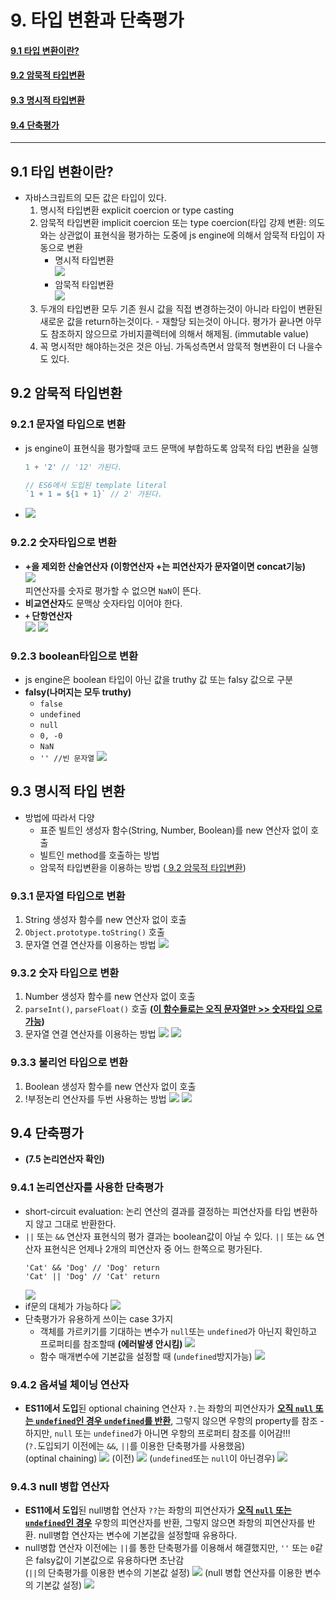 # 9. 타입 변환과 단축평가
#### [ 9.1 타입 변환이란?](#-91-타입-변환이란-1)
#### [ 9.2 암묵적 타입변환](#-92-암묵적-타입변환-1)
#### [ 9.3 명시적 타입변환](#-93-명시적-타입변환-1)
#### [ 9.4 단축평가](#-94-단축평가-1)
<hr>

## 9.1 타입 변환이란?
- 자바스크립트의 모든 값은 타입이 있다.  
  1. 명시적 타입변환 explicit coercion or type casting
  2. 암묵적 타입변환 implicit coercion 또는 type coercion(타입 강제 변환: 의도와는 상관없이 표현식을 평가하는 도중에 js engine에 의해서 암묵적 타입이 자동으로 변환
     * 명시적 타입변환  
![](img/2021-01-30-17-37-44.png)
     * 암묵적 타입변환  
![](img/2021-01-30-17-38-30.png)  
  3. 두개의 타입변환 모두 기존 원시 값을 직접 변경하는것이 아니라 타입이 변환된 새로운 값을 return하는것이다. - 재할당 되는것이 아니다. 평가가 끝나면 아무도 참조하지 않으므로 가비지콜렉터에 의해서 해제됨. (immutable value)
  4. 꼭 명시적만 해야하는것은 것은 아님. 가독성측면서 암묵적 형변환이 더 나을수도 있다.  
## 9.2 암묵적 타입변환
### 9.2.1 문자열 타입으로 변환
- js engine이 표현식을 평가할때 코드 문맥에 부합하도록 암묵적 타입 변환을 실행
  ```js  
  1 + '2' // '12' 가된다.
  ```
  ```js  
  // ES6에서 도입된 template literal
  `1 + 1 = ${1 + 1}` // 2' 가된다.
  ```
- ![](img/2021-01-30-18-17-06.png) 

### 9.2.2 숫자타입으로 변환
- **+을 제외한 산술연산자** **(이항연산자 +는 피연산자가 문자열이면 concat기능)**  
  ![](img/2021-01-30-18-20-30.png)  
  피연산자를 숫자로 평가할 수 없으면 `NaN`이 뜬다.
- **비교연산자**도 문맥상 숫자타입 이어야 한다.
- **`+` 단항연산자**  
  ![](img/2021-01-30-18-29-12.png)
  ![](img/2021-01-30-18-29-48.png)
### 9.2.3 boolean타입으로 변환
- js engine은 boolean 타입이 아닌 값을 truthy 값 또는 falsy 값으로 구분
- **falsy(나머지는 모두 truthy)** 
  - `false`
  - `undefined`
  - `null`
  - `0, -0`
  - `NaN`
  - `'' //빈 문자열`
![](img/2021-01-30-18-33-40.png)
## 9.3 명시적 타입 변환
- 방법에 따라서 다양
  - 표준 빌트인 생성자 함수(String, Number, Boolean)를 new 연산자 없이 호출
  - 빌트인 method를 호출하는 방법
  - 암묵적 타입변환을 이용하는 방법 ([ 9.2 암묵적 타입변환](#-92-암묵적-타입변환-1))
### 9.3.1 문자열 타입으로 변환
1. String 생성자 함수를 new 연산자 없이 호출
2. `Object.prototype.toString()` 호출
3. 문자열 연결 연산자를 이용하는 방법
![](img/2021-01-30-18-43-38.png)
### 9.3.2 숫자 타입으로 변환
1. Number 생성자 함수를 new 연산자 없이 호출
2. `parseInt()`, `parseFloat()` 호출 **(<u>이 함수들로는 오직 문자열만 >> 숫자타입 으로 가능</u>)**
3. 문자열 연결 연산자를 이용하는 방법
![](img/2021-01-30-18-50-01.png)
![](img/2021-01-30-18-50-15.png)
### 9.3.3 불리언 타입으로 변환
1. Boolean 생성자 함수를 new 연산자 없이 호출
2. !부정논리 연산자를 두번 사용하는 방법
![](img/2021-01-30-18-52-53.png)
![](img/2021-01-30-18-53-25.png)
## 9.4 단축평가
- **(7.5 논리연산자 확인)**
### 9.4.1 논리연산자를 사용한 단축평가
- short-circuit evaluation: 논리 연산의 결과를 결정하는 피연산자를 타입 변환하지 않고 그대로 반환한다.
- `||` 또는 `&&` 연산자 표현식의 평가 결과는 boolean값이 아닐 수 있다. `||` 또는 `&&` 연산자 표현식은 언제나 2개의 피연산자 중 어느 한쪽으로 평가된다.  
  ```
  'Cat' && 'Dog' // 'Dog' return
  'Cat' || 'Dog' // 'Cat' return
  ```
  ![](img/2021-01-30-19-03-19.png)
- if문의 대체가 가능하다
  ![](img/2021-01-30-19-06-25.png)
- 단축평가가 유용하게 쓰이는 case 3가지
  - 객체를 가르키기를 기대하는 변수가 `null`또는 `undefined`가 아닌지 확인하고 프로퍼티를 참조할때 **(에러발생 안시킴)**
![](img/2021-01-30-19-09-37.png)
  - 함수 매개변수에 기본값을 설정할 때 (`undefined`방지가능)
  ![](img/2021-01-30-19-12-25.png)
### 9.4.2 옵셔널 체이닝 연산자
- **ES11에서 도입**된 optional chaining 연산자 `?.`는 좌항의 피연산자가 <u>**오직 `null` 또는 `undefined`인 경우 `undefined`를 반환**</u>, 그렇지 않으면 우항의 property를 참조 - 하지만, `null` 또는 `undefined`가 아니면 우항의 프로퍼티 참조를 이어감!!!  
(`?.`도입되기 이전에는 `&&`, `||`를 이용한 단축평가를 사용했음)  
(optinal chaining)
![](img/2021-01-30-19-17-35.png)
(이전)
![](img/2021-01-30-19-18-27.png) 
(`undefined`또는 `null`이 아닌경우)
![](img/2021-01-30-19-20-52.png)
### 9.4.3 null 병합 연산자
- **ES11에서 도입**된 null병합 연산자 `??`는 좌항의 피연산자가 <u>**오직 `null` 또는 `undefined`인 경우**</u> 우항의 피연산자를 반환, 그렇지 않으면 좌항의 피연산자를 반환. null병합 연산자는 변수에 기본값을 설정할때 유용하다.
- null병합 연산자 이전에는 `||`를 통한 단축평가를 이용해서 해결했지만, `''` 또는 `0`같은 falsy값이 기본값으로 유용하다면 초난감  
(`||`의 단축평가를 이용한 변수의 기본값 설정)
![](img/2021-01-30-19-28-05.png)
(null 병합 연산자를 이용한 변수의 기본값 설정)
![](img/2021-01-30-19-28-20.png)





